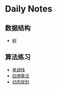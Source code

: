 # Daily Notes

## 数据结构

-   [树](./structure/tree.md)

## 算法练习

-   [单调栈](./algorithm/monotonic-stack.md)
-   [回溯算法](./algorithm/backtrack.md)
-   [动态规划](./algorithm/dynamic-programming.md)
